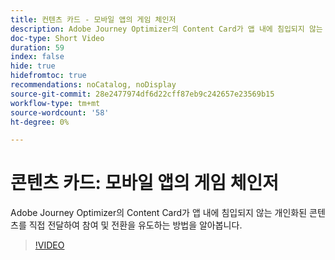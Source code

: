 ```yaml
---
title: 컨텐츠 카드 - 모바일 앱의 게임 체인저
description: Adobe Journey Optimizer의 Content Card가 앱 내에 침입되지 않는 개인화된 콘텐츠를 직접 전달하여 참여 및 전환을 유도하는 방법을 알아봅니다.
doc-type: Short Video
duration: 59
index: false
hide: true
hidefromtoc: true
recommendations: noCatalog, noDisplay
source-git-commit: 28e2477974df6d22cff87eb9c242657e23569b15
workflow-type: tm+mt
source-wordcount: '58'
ht-degree: 0%

---
```



# 콘텐츠 카드: 모바일 앱의 게임 체인저

Adobe Journey Optimizer의 Content Card가 앱 내에 침입되지 않는 개인화된 콘텐츠를 직접 전달하여 참여 및 전환을 유도하는 방법을 알아봅니다.

<!-- 62_S603_3442534_58_content-cards-a-gamechanger-for-mobile-apps -->
>[!VIDEO](https://video.tv.adobe.com/v/3458224/?learn=on&enablevpops=true)
